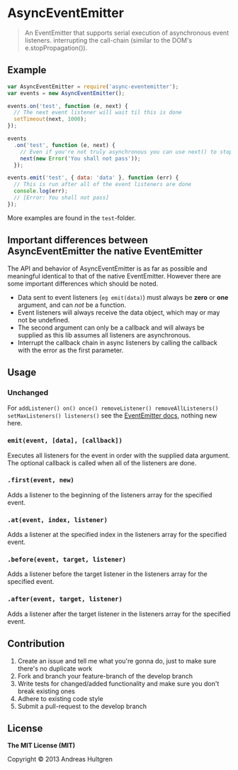 # AsyncEventEmitter

> An EventEmitter that supports serial execution of asynchronous event listeners.
> interrupting the call-chain (similar to the DOM's e.stopPropagation()).


## Example

``` javascript
var AsyncEventEmitter = require('async-eventemitter');
var events = new AsyncEventEmitter();

events.on('test', function (e, next) {
  // The next event listener will wait til this is done
  setTimeout(next, 1000);
});

events
  .on('test', function (e, next) {
    // Even if you're not truly asynchronous you can use next() to stop propagation
    next(new Error('You shall not pass'));
  });

events.emit('test', { data: 'data' }, function (err) {
  // This is run after all of the event listeners are done
  console.log(err);
  // [Error: You shall not pass]
});
```

More examples are found in the `test`-folder.


## Important differences between AsyncEventEmitter the native EventEmitter

The API and behavior of AsyncEventEmitter is as far as possible and meaningful
identical to that of the native EventEmitter. However there are some important
differences which should be noted.

* Data sent to event listeners (`eg emit(data)`) must always be **zero** or
  **one** argument, and can *not* be a function.
* Event listeners will always receive the data object, which may or may not be
  undefined.
* The second argument can only be a callback and will always be supplied
  as this lib assumes all listeners are asynchronous.
* Interrupt the callback chain in async listeners by calling the callback with
  the error as the first parameter.


## Usage

### Unchanged

For `addListener() on() once() removeListener() removeAllListeners()
setMaxListeners() listeners()` see the [EventEmitter docs](http://nodejs.org/api/events.html),
nothing new here.


### `emit(event, [data], [callback])`

Executes all listeners for the event in order with the supplied data argument.
The optional callback is called when all of the listeners are done.

### `.first(event, new)`

Adds a listener to the beginning of the listeners array for the specified event.

### `.at(event, index, listener)`

Adds a listener at the specified index in the listeners array for the specified
event.

### `.before(event, target, listener)`

Adds a listener before the target listener in the listeners array for the
specified event.

### `.after(event, target, listener)`

Adds a listener after the target listener in the listeners array for the
specified event.


## Contribution

1. Create an issue and tell me what you're gonna do, just to make sure there's
  no duplicate work
2. Fork and branch your feature-branch of the develop branch
3. Write tests for changed/added functionality and make sure you don't break
  existing ones
4. Adhere to existing code style
5. Submit a pull-request to the develop branch


## License

**The MIT License (MIT)**

Copyright © 2013 Andreas Hultgren
